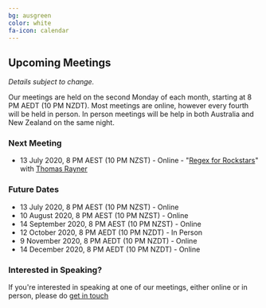 ```yaml
---
bg: ausgreen
color: white
fa-icon: calendar
---
```


## Upcoming Meetings

_Details subject to change._

Our meetings are held on the second Monday of each month, starting at 8 PM AEDT (10 PM NZDT). Most meetings are online, however every fourth will be held in person. In person meetings will be help in both Australia and New Zealand on the same night.

### Next Meeting

* 13 July 2020, 8 PM AEST (10 PM NZST) - Online - "[Regex for Rockstars](https://www.meetup.com/ANZ-PowerShell-UserGroup/events/270782522/)" with [Thomas Rayner](https://twitter.com/MrThomasRayner)

### Future Dates

* 13 July 2020, 8 PM AEST (10 PM NZST) - Online
* 10 August 2020, 8 PM AEST (10 PM NZST) - Online
* 14 September 2020, 8 PM AEST (10 PM NZST) - Online
* 12 October 2020, 8 PM AEDT (10 PM NZDT) - In Person
* 9 November 2020, 8 PM AEDT (10 PM NZDT) - Online
* 14 December 2020, 8 PM AEDT (10 PM NZDT) - Online

### Interested in Speaking?

If you're interested in speaking at one of our meetings, either online or in person, please do [get in touch](https://anzpsug.github.io/#contact)
